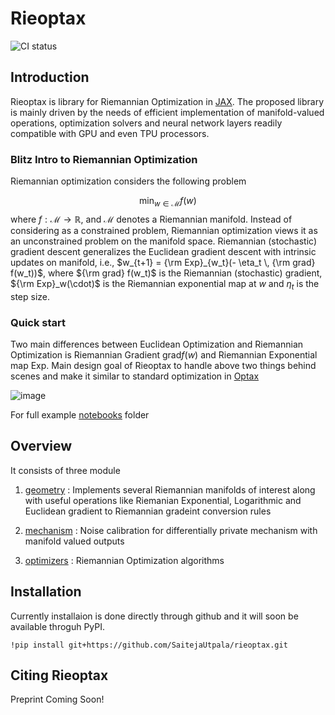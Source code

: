 # Rieoptax

![CI status](https://github.com/saitejautpala/rieoptax/workflows/tests/badge.svg)

## Introduction

Rieoptax is library for Riemannian Optimization in [JAX](https://github.com/google/jax).  The proposed library is mainly driven by the needs of efficient implementation of manifold-valued operations, optimization solvers and neural network layers readily compatible with GPU and even TPU processors.

### Blitz Intro to Riemannian Optimization


Riemannian optimization  considers the following problem

$$\min_{w \in \mathcal{M}} f(w)$$ where $f : \mathcal{M} \rightarrow \mathbb{R}$, and $\mathcal{M}$ denotes a Riemannian manifold. 
Instead of considering  as a constrained problem, Riemannian optimization views it as an unconstrained problem on the manifold space. Riemannian (stochastic) gradient descent generalizes the Euclidean gradient descent with intrinsic updates on manifold, i.e., $w_{t+1} = {\rm Exp}_{w_t}(- \eta_t \, {\rm grad} f(w_t))$, where ${\rm grad} f(w_t)$ is the Riemannian (stochastic) gradient, ${\rm Exp}_w(\cdot)$ is the Riemannian exponential map at $w$ and $\eta_t$ is the step size. 

### Quick start
 
Two main differences between Euclidean Optimization and Riemannian Optimization is Riemannian Gradient $\text{grad} f(w)$ and Riemannian Exponential map $\text{Exp}$. Main design goal of Rieoptax to handle above two things behind scenes and make it similar to standard optimization in [Optax](https://github.com/deepmind/optax)

![image](https://user-images.githubusercontent.com/73220310/194949472-6450893c-662d-4ca2-9180-d41d7c17778e.png)

For full example [notebooks](https://github.com/SaitejaUtpala/rieoptax/tree/master/notebooks) folder

## Overview

It consists of three module

1) [geometry](https://github.com/SaitejaUtpala/rieoptax/tree/master/rieoptax/geometry) : Implements several Riemannian manifolds of interest along with useful operations like Riemanian Exponential, Logarithmic and Euclidean gradient to Riemannian gradeint conversion rules

2) [mechanism](https://github.com/SaitejaUtpala/rieoptax/tree/master/rieoptax/mechanism) : Noise calibration for differentially private mechanism with manifold valued outputs

3) [optimizers](https://github.com/SaitejaUtpala/rieoptax/tree/master/rieoptax/optimizers) : Riemannian Optimization algorithms

## Installation

Currently installaion is done directly through github and it will soon be available throguh PyPI.

```
!pip install git+https://github.com/SaitejaUtpala/rieoptax.git
```


## Citing Rieoptax
Preprint Coming Soon! 
